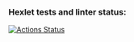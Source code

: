 ### Hexlet tests and linter status:
[![Actions Status](https://github.com/makeoverweb/layout-designer-project-lvl1/workflows/hexlet-check/badge.svg)](https://github.com/makeoverweb/layout-designer-project-lvl1/actions)